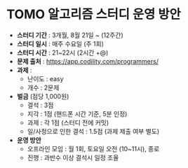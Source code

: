 
# TOMO 알고리즘 스터디 운영 방안

- **스터디 기간** : 3개월, 8월 21일 ~ (12주간)
- **스터디 일시** : 매주 수요일 (주 1회)
- **스터디 시간** : 21~22시 (2시간 +@)
- **문제 출처** : https://app.codility.com/programmers/ 
- **과제** :
  - 난이도 : easy
  - 개수 : 2문제
- **벌금** (점당 1,000원)
  - 결석 : 3점
  - 지각 : 1점 (핸드폰 시간 기준, 5분 인정)
  - 과제 : 각 1점 (스터디 전에 커밋)
  - 일/사정으로 인한 결석 : 1.5점 (과제 제출 여부 별도)
- **운영 방안**
  - 오프라인 모임 : 월 1회, 토요일 오전 (10~11시), 종로
  - 진행 : 과반수 이상 결석시 일정 조율